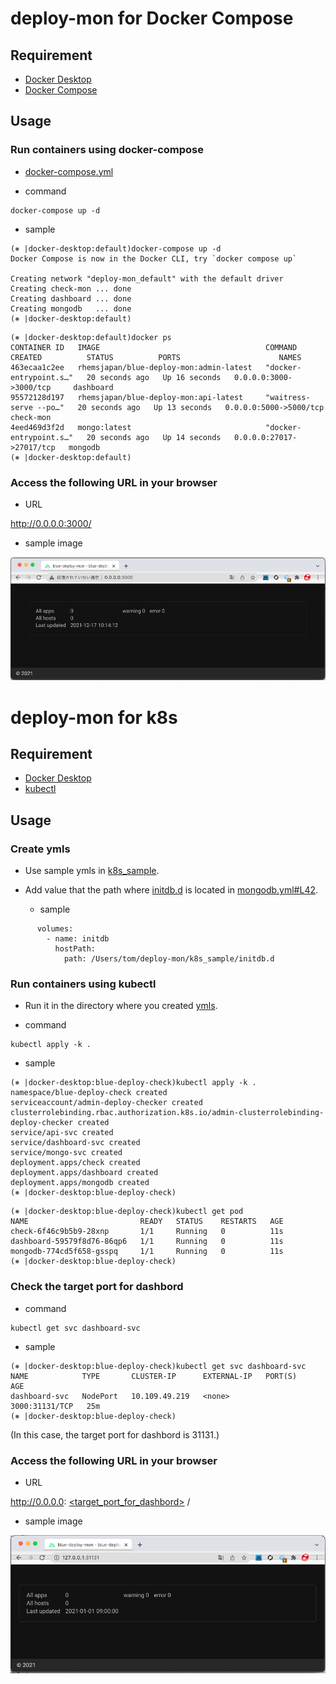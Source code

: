 # deploy-mon for Docker Compose

## Requirement

- [Docker Desktop](https://www.docker.com/products/docker-desktop)
- [Docker Compose](https://docs.docker.com/compose/install/)

## Usage

### Run containers using docker-compose

- [docker-compose.yml](https://github.com/RHEMS-Japan/deploy-mon/blob/main/docker-compose.yml)

- command
```
docker-compose up -d
```

- sample
```
(⎈ |docker-desktop:default)docker-compose up -d
Docker Compose is now in the Docker CLI, try `docker compose up`

Creating network "deploy-mon_default" with the default driver
Creating check-mon ... done
Creating dashboard ... done
Creating mongodb   ... done
(⎈ |docker-desktop:default)
```
```
(⎈ |docker-desktop:default)docker ps
CONTAINER ID   IMAGE                                     COMMAND                  CREATED          STATUS          PORTS                      NAMES
463ecaa1c2ee   rhemsjapan/blue-deploy-mon:admin-latest   "docker-entrypoint.s…"   20 seconds ago   Up 16 seconds   0.0.0.0:3000->3000/tcp     dashboard
95572128d197   rhemsjapan/blue-deploy-mon:api-latest     "waitress-serve --po…"   20 seconds ago   Up 13 seconds   0.0.0.0:5000->5000/tcp     check-mon
4eed469d3f2d   mongo:latest                              "docker-entrypoint.s…"   20 seconds ago   Up 14 seconds   0.0.0.0:27017->27017/tcp   mongodb
(⎈ |docker-desktop:default)
```


### Access the following URL in your browser

- URL

http://0.0.0.0:3000/


- sample image

![sample image](https://github.com/RHEMS-Japan/deploy-mon/blob/main/img/sample_image.png)


# deploy-mon for k8s

## Requirement


- [Docker Desktop](https://www.docker.com/products/docker-desktop) 
- [kubectl](https://kubernetes.io/docs/tasks/tools/)

## Usage


### Create ymls 

- Use sample ymls in [k8s_sample](https://github.com/RHEMS-Japan/deploy-mon/tree/main/k8s_sample).
- Add value that the path where [initdb.d](https://github.com/RHEMS-Japan/deploy-mon/tree/main/k8s_sample/initdb.d) is located in [mongodb.yml#L42](https://github.com/RHEMS-Japan/deploy-mon/blob/main/k8s_sample/mongodb.yml#L42/).

  - sample
```
      volumes:
        - name: initdb
          hostPath:
            path: /Users/tom/deploy-mon/k8s_sample/initdb.d
```

### Run containers using kubectl

- Run it in the directory where you created [ymls](https://github.com/RHEMS-Japan/deploy-mon#create_ymls).


- command
```
kubectl apply -k .
```

- sample
```
(⎈ |docker-desktop:blue-deploy-check)kubectl apply -k .
namespace/blue-deploy-check created
serviceaccount/admin-deploy-checker created
clusterrolebinding.rbac.authorization.k8s.io/admin-clusterrolebinding-deploy-checker created
service/api-svc created
service/dashboard-svc created
service/mongo-svc created
deployment.apps/check created
deployment.apps/dashboard created
deployment.apps/mongodb created
(⎈ |docker-desktop:blue-deploy-check)
```
```
(⎈ |docker-desktop:blue-deploy-check)kubectl get pod
NAME                         READY   STATUS    RESTARTS   AGE
check-6f46c9b5b9-28xnp       1/1     Running   0          11s
dashboard-59579f8d76-86qp6   1/1     Running   0          11s
mongodb-774cd5f658-gsspq     1/1     Running   0          11s
(⎈ |docker-desktop:blue-deploy-check)
```
### Check the target port for dashbord

- command
```
kubectl get svc dashboard-svc
```

- sample
```
(⎈ |docker-desktop:blue-deploy-check)kubectl get svc dashboard-svc
NAME            TYPE       CLUSTER-IP      EXTERNAL-IP   PORT(S)          AGE
dashboard-svc   NodePort   10.109.49.219   <none>        3000:31131/TCP   25m
(⎈ |docker-desktop:blue-deploy-check)
```
(In this case, the target port for dashbord is 31131.)

### Access the following URL in your browser

- URL

http://0.0.0.0: [<target_port_for_dashbord>](https://github.com/RHEMS-Japan/deploy-mon#check_the_target_port_for_dashbord) /

- sample image

![sample image](https://github.com/RHEMS-Japan/deploy-mon/blob/main/img/sample_image2.png)